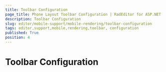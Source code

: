 ```yaml
---
title: Toolbar Configuration
page_title: Phone Layout Toolbar Configuration | RadEditor for ASP.NET AJAX Documentation
description: Toolbar Configuration
slug: editor/mobile-support/mobile-rendering/toolbar-configuration
tags: editor,support,mobile,rendering,toolbar, configuration
published: True
position: 4
---
```


# Toolbar Configuration
